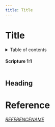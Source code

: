 ```yaml
---
title: Title
---
```


# Title
<details markdown="block">
  <summary>
    Table of contents
  </summary>
  {: .text-delta }
1. TOC
{:toc}
</details>

#### Scripture 1:1
```json
```

## Heading


# Reference
<cite><a href="">REFERENCENAME</a></cite>